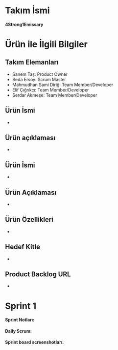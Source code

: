 # Takım İsmi
#### 4Strong1Emissary
# Ürün ile İlgili Bilgiler
## Takım Elemanları
- Sanem Taş: Product Owner
- Seda Ersoy: Scrum Master
- Mahmudhan Sami Diriğ: Team Member/Developer
- Elif Çığrıkçı: Team Member/Developer
- Serdar Akmeşe: Team Member/Developer
## Ürün İsmi
-
## Ürün açıklaması
-
## Ürün İsmi
-
## Ürün Açıklaması 
-
## Ürün Özellikleri 
-
## Hedef Kitle 
-
## Product Backlog URL
-
# Sprint 1
#### Sprint Notları:
#### Daily Scrum:
#### Sprint board screenshotları: 
